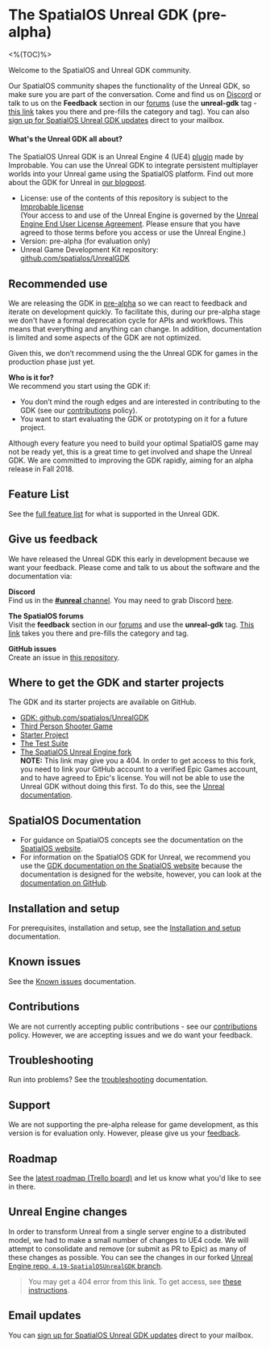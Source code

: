 # The SpatialOS Unreal GDK (pre-alpha)

<%(TOC)%>

Welcome to the SpatialOS and Unreal GDK community.

Our SpatialOS community shapes the functionality of the Unreal GDK, so make sure you are part of the conversation. Come and find us on [Discord](https://discordapp.com/channels/311273633307951114/339471548647866368) or talk to us on the **Feedback** section in our [forums](https://forums.improbable.io/) (use the **unreal-gdk** tag - [this link](https://forums.improbable.io/new-topic?category=Feedback&tags=unreal-gdk) takes you there and pre-fills the category and tag). You can also [sign up for SpatialOS Unreal GDK updates](http://go.pardot.com/l/169082/2018-06-15/27ld2t) direct to your mailbox.

#### What's the Unreal GDK all about?
The SpatialOS Unreal GDK is an Unreal Engine 4 (UE4) [plugin](https://docs.unrealengine.com/en-us/Programming/Plugins) made by Improbable. You can use the Unreal GDK to integrate persistent multiplayer worlds into your Unreal game using the SpatialOS platform. Find out more about the GDK for Unreal in [our blogpost](https://improbable.io/games/blog/spatialos-unreal-gdk-pre-alpha).


* License: use of the contents of this repository is subject to the [Improbable license]({{urlRoot}}/license) </br>
(Your access to and use of the Unreal Engine is governed by the [Unreal Engine End User License Agreement](https://www.unrealengine.com/en-US/previous-versions/udk-licensing-resources?sessionInvalidated=true). Please ensure that you have agreed to those terms before you access or use the Unreal Engine.)
* Version: pre-alpha (for evaluation only)
* Unreal Game Development Kit repository: [github.com/spatialos/UnrealGDK](https://github.com/spatialos/UnrealGDK)

## Recommended use
We are releasing the GDK in [pre-alpha](https://docs.improbable.io/reference/latest/shared/release-policy#maturity-stages) so we can react to feedback and iterate on development quickly. To facilitate this, during our pre-alpha stage we don't have a formal deprecation cycle for APIs and workflows. This means that everything and anything can change. In addition, documentation is limited and some aspects of the GDK are not optimized.

Given this, we don’t recommend using the the Unreal GDK for games in the production phase just yet.

**Who is it for?**<br>
We recommend you start using the GDK if:

* You don’t mind the rough edges and are interested in contributing to the GDK (see our [contributions]({{urlRoot}}/contributing) policy).
* You want to start evaluating the GDK or prototyping on it for a future project.

Although every feature you need to build your optimal SpatialOS game may not be ready yet, this is a great time to get involved and shape the Unreal GDK. We are committed to improving the GDK rapidly, aiming for an alpha release in Fall 2018.

## Feature List
See the [full feature list]({{urlRoot}}/features) for what is supported in the Unreal GDK.

## Give us feedback
We have released the Unreal GDK this early in development because we want your feedback. Please come and talk to us about the software and the documentation via:

**Discord**</br>
Find us in the [**#unreal** channel](https://discordapp.com/channels/311273633307951114/339471548647866368). You may need to grab Discord [here](https://discordapp.com/).

**The SpatialOS forums**</br>
Visit the **feedback** section in our [forums](https://forums.improbable.io/) and use the **unreal-gdk** tag. [This link](https://forums.improbable.io/new-topic?category=Feedback&tags=unreal-gdk) takes you there and pre-fills the category and tag.

**GitHub issues**</br>
Create an issue in [this repository](https://github.com/spatialos/UnrealGDK/issues).

## Where to get the GDK and starter projects
The GDK and its starter projects are available on GitHub.

* [GDK: github.com/spatialos/UnrealGDK](https://github.com/spatialos/UnrealGDK)
* [Third Person Shooter Game](https://github.com/spatialos/UnrealGDKThirdPersonShooter)
* [Starter Project](https://github.com/spatialos/UnrealStarterProject)
* [The Test Suite](https://github.com/spatialos/UnrealGDKTestSuite)
* [The SpatialOS Unreal Engine fork](https://github.com/improbableio/UnrealEngine/tree/4.19-SpatialOSUnrealGDK) </br>
**NOTE:** This link may give you a 404.
In order to get access to this fork, you need to link your GitHub account to a verified Epic Games account, and to have agreed to Epic's license. You will not be able to use the Unreal GDK without doing this first. To do this, see the [Unreal documentation](https://www.unrealengine.com/en-US/ue4-on-github).

## SpatialOS Documentation
* For guidance on SpatialOS concepts see the documentation on the [SpatialOS website](https://docs.improbable.io/reference/latest/shared/concepts/spatialos). <br/>
* For information on the SpatialOS GDK for Unreal, we recommend you use the [GDK documentation on the SpatialOS website](https://docs.improbable.io/unreal/pre-alpha/index) because the documentation is designed for the website, however, you can look at the [documentation on GitHub](https://github.com/spatialos/UnrealGDK/tree/master/docs).

## Installation and setup
For prerequisites, installation and setup, see the [Installation and setup]({{urlRoot}}/setup-and-installing.md) documentation.

## Known issues
See the [Known issues]({{urlRoot}}/known-issues) documentation.

## Contributions
We are not currently accepting public contributions - see our [contributions]({{urlRoot}}/contributing) policy. However, we are accepting issues and we do want your feedback.

## Troubleshooting
Run into problems? See the [troubleshooting]({{urlRoot}}/content/troubleshooting) documentation.

## Support
We are not supporting the pre-alpha release for game development, as this version is for evaluation only. However, please give us your [feedback](#give-us-feedback).

## Roadmap
See the [latest roadmap (Trello board)](https://trello.com/b/7wtbtwmL/unreal-gdk-roadmap) and let us know what you'd like to see in there.

## Unreal Engine changes
In order to transform Unreal from a single server engine to a distributed model, we had to make a small number of changes to UE4 code. We will attempt to consolidate and remove (or submit as PR to Epic) as many of these changes as possible. You can see the changes in our forked [Unreal Engine repo, `4.19-SpatialOSUnrealGDK` branch](https://github.com/improbableio/UnrealEngine/tree/4.19-SpatialOSUnrealGDK).
> You may get a 404 error from this link. To get access, see [these instructions]({{urlRoot}}/setup-and-installing#unreal-engine-eula). <br/>

## Email updates
You can [sign up for SpatialOS Unreal GDK updates](http://go.pardot.com/l/169082/2018-06-15/27ld2t) direct to your mailbox.